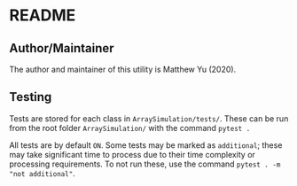 # README

## Author/Maintainer

The author and maintainer of this utility is Matthew Yu (2020).

## Testing

Tests are stored for each class in `ArraySimulation/tests/`. These can be run
from the root folder `ArraySimulation/` with the command `pytest .`

All tests are by default `ON`. Some tests may be marked as `additional`; these
may take significant time to process due to their time complexity or processing
requirements. To not run these, use the command `pytest . -m "not additional"`.
